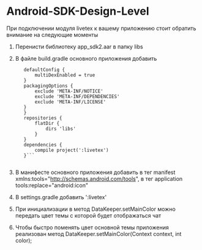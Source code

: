 # Android-SDK-Design-Level
При подключении модуля livetex к вашему приложению стоит обратить внимание на следующие моменты

1. Перенисти библиотеку app_sdk2.aar в папку libs 

2. В файле build.gradle основного приложения добавить 

	 ```adroid {
	    defaultConfig {
	        multiDexEnabled = true
	    }
	    packagingOptions {
	        exclude 'META-INF/NOTICE'
	        exclude 'META-INF/DEPENDENCIES'
	        exclude 'META-INF/LICENSE'
	    }
		}
		repositories {
		    flatDir {
		        dirs 'libs'
		    }
		}
		dependencies {
		    compile project(':livetex')
		}```
		
3. В манифесте основного приложения добавить в тег manifest  xmlns:tools="http://schemas.android.com/tools", 
			в тег application   tools:replace="android:icon"
			
4. В settings.gradle добавить ':livetex'

5. При инициализации в метод DataKeeper.setMainColor можно передать цвет темы с которой будет отображаться чат
6. Чтобы быстро поменять цвет основной темы приложения реализован метод DataKeeper.setMainColor(Context context, int color); 
